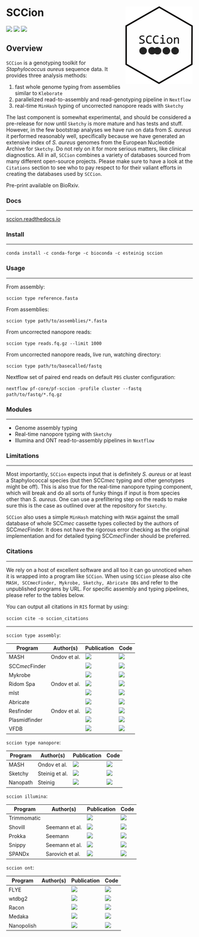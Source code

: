 # SCCion <a href='https://github.com/esteinig'><img src='docs/img/sccion.png' align="right" height="210" /></a>

![](https://img.shields.io/badge/version-0.1-blue.svg)
![](https://img.shields.io/badge/docs-none-green.svg)
![](https://img.shields.io/badge/lifecycle-experimental-orange.svg)

## Overview

`SCCion` is a genotyping toolkit for *Staphylococcus aureus* sequence data. It provides three analysis methods:

1. fast whole genome typing from assemblies similar to `Kleborate`
2. parallelized read-to-assembly and read-genotyping pipeline in `Nextflow` 
3. real-time `MinHash` typing of uncorrected nanopore reads with `Sketchy`

The last component is somewhat experimental, and should be considered a pre-release for now until `Sketchy` is more mature and has tests and stuff. However, in the few bootstrap analyses we have run on data from *S. aureus* it performed reasonably well, specifically because we have generated an extensive index of *S. aureus* genomes from the European Nucleotide Archive for `Sketchy`. Do not rely on it for more serious matters, like clinical diagnostics. All in all, `SCCion` combines a variety of databases sourced from many different open-source projects. Please make sure to have a look at the `Citations` section to see who to pay respect to for their valiant efforts in creating the databases used by `SCCion`.

Pre-print available on BioRxiv.

### Docs
---

[sccion.readthedocs.io](https://sccion.readthedocs.io/)

### Install
---

`conda install -c conda-forge -c bioconda -c esteinig sccion`

### Usage
---

From assembly:

```
sccion type reference.fasta
```

From assemblies:

```
sccion type path/to/assemblies/*.fasta
```

From uncorrected nanopore reads:

```
sccion type reads.fq.gz --limit 1000
```

From uncorrected nanopore reads, live run, watching directory:

```
sccion type path/to/basecalled/fastq
```

Nextflow set of paired end reads on default `PBS` cluster configuration:

```
nextflow pf-core/pf-sccion -profile cluster --fastq path/to/fastq/*.fq.gz
```

### Modules 
---

* Genome assembly typing
* Real-time nanopore typing with `Sketchy`
* Illumina and ONT read-to-assembly pipelines in `Nextflow`

### Limitations
---

Most importantly, `SCCion` expects input that is definitely *S. aureus* or at least a Staphylococcal species (but then SCC*mec* typing and other genotypes might be off). This is also true for the real-time nanopore typing component, which will break and do all sorts of funky things if input is from species other than *S. aureus*. One can use a prefiltering step on the reads to make sure this is the case as outlined over at the repository for `Sketchy`.

`SCCion` also uses a simple `MinHash` matching with `MASH` against the small database of whole SCC*mec* cassette types collected by the authors of SCC*mec*Finder. It does not have the rigorous error checking as the original implementation and for detailed typing SCC*mec*Finder should be preferred. 

### Citations
---

We rely on a host of excellent software and all too it can go unnoticed when it is wrapped into a program like `SCCion`. When using `SCCion` please also cite `MASH, SCCmecFinder, Mykrobe, Sketchy, Abricate DBs` and refer to the unpublished programs by URL. For specific assembly and typing pipelines, please refer to the tables below.

You can output all citations in `RIS` format by using:

`sccion cite -o sccion_citations`

---

`sccion type assembly`:

| Program         |Author(s)                |Publication                                                       | Code                                               |
|-----------------|-------------------------|------------------------------------------------------------------|----------------------------------------------------|
| MASH            | Ondov et al.            |![](https://img.shields.io/badge/pub-ncbi-blue.svg)               |![](https://img.shields.io/badge/src-ncbi-green.svg)|
| SCC*mec*Finder  |                         |![](https://img.shields.io/badge/pub-ncbi-blue.svg)               |![](https://img.shields.io/badge/src-ncbi-green.svg)|
| Mykrobe         |                         |![](https://img.shields.io/badge/pub-ncbi-blue.svg)               |![](https://img.shields.io/badge/src-ncbi-green.svg)|
| Ridom Spa       | Ondov et al.            |![](https://img.shields.io/badge/pub-ncbi-blue.svg)               |![](https://img.shields.io/badge/src-ncbi-green.svg)|
| mlst            |                         |![](https://img.shields.io/badge/pub-ncbi-blue.svg)               |![](https://img.shields.io/badge/src-ncbi-green.svg)|
| Abricate        |                         |![](https://img.shields.io/badge/pub-ncbi-blue.svg)               |![](https://img.shields.io/badge/src-ncbi-green.svg)|
| Resfinder       | Ondov et al.            |![](https://img.shields.io/badge/pub-ncbi-blue.svg)               |![](https://img.shields.io/badge/src-ncbi-green.svg)|
| Plasmidfinder   |                         |![](https://img.shields.io/badge/pub-ncbi-blue.svg)               |![](https://img.shields.io/badge/src-ncbi-green.svg)|
| VFDB            |                         |![](https://img.shields.io/badge/pub-ncbi-blue.svg)               |![](https://img.shields.io/badge/src-ncbi-green.svg)|


`sccion type nanopore`:

| Program         |Author(s)                |Publication                                                       | Code                                               |
|-----------------|-------------------------|------------------------------------------------------------------|----------------------------------------------------|
| MASH            | Ondov et al.            |![](https://img.shields.io/badge/pub-ncbi-blue.svg)               |![](https://img.shields.io/badge/src-ncbi-green.svg)|
| Sketchy         | Steinig et al.          |![](https://img.shields.io/badge/pub-ncbi-blue.svg)               |![](https://img.shields.io/badge/src-ncbi-green.svg)|
| Nanopath        | Steinig                 |![](https://img.shields.io/badge/pub-ncbi-blue.svg)               |![](https://img.shields.io/badge/src-ncbi-green.svg)|

`sccion illumina`:

| Program         |Author(s)                |Publication                                                       | Code                                               |
|-----------------|-------------------------|------------------------------------------------------------------|----------------------------------------------------|
| Trimmomatic     |                         |![](https://img.shields.io/badge/pub-ncbi-blue.svg)               |![](https://img.shields.io/badge/src-ncbi-green.svg)|
| Shovill         | Seemann et al.          |![](https://img.shields.io/badge/pub-ncbi-blue.svg)               |![](https://img.shields.io/badge/src-ncbi-green.svg)|
| Prokka          | Seemann                 |![](https://img.shields.io/badge/pub-ncbi-blue.svg)               |![](https://img.shields.io/badge/src-ncbi-green.svg)|
| Snippy          | Seemann et al.          |![](https://img.shields.io/badge/pub-ncbi-blue.svg)               |![](https://img.shields.io/badge/src-ncbi-green.svg)|
| SPANDx          | Sarovich et al.         |![](https://img.shields.io/badge/pub-ncbi-blue.svg)               |![](https://img.shields.io/badge/src-ncbi-green.svg)|


`sccion ont`:

| Program         |Author(s)                |Publication                                                       | Code                                               |
|-----------------|-------------------------|------------------------------------------------------------------|----------------------------------------------------|
| FLYE            |                         |![](https://img.shields.io/badge/pub-ncbi-blue.svg)               |![](https://img.shields.io/badge/src-ncbi-green.svg)|
| wtdbg2          |                         |![](https://img.shields.io/badge/pub-ncbi-blue.svg)               |![](https://img.shields.io/badge/src-ncbi-green.svg)|
| Racon           |                         |![](https://img.shields.io/badge/pub-ncbi-blue.svg)               |![](https://img.shields.io/badge/src-ncbi-green.svg)|
| Medaka          |                         |![](https://img.shields.io/badge/pub-ncbi-blue.svg)               |![](https://img.shields.io/badge/src-ncbi-green.svg)|
| Nanopolish      |                         |![](https://img.shields.io/badge/pub-ncbi-blue.svg)               |![](https://img.shields.io/badge/src-ncbi-green.svg)|

